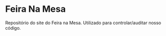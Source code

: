 # Feira Na Mesa
Repositório do site do Feira na Mesa. Utilizado para controlar/auditar nosso código.

